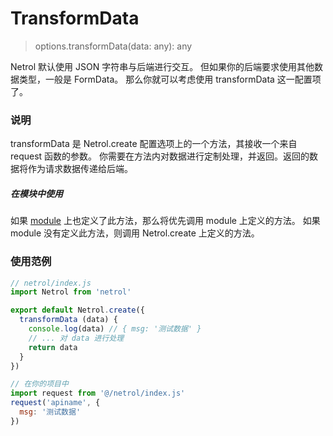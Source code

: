 # TransformData

> options.transformData(data: any): any


Netrol 默认使用 JSON 字符串与后端进行交互。
但如果你的后端要求使用其他数据类型，一般是 FormData。
那么你就可以考虑使用 transformData 这一配置项了。

### 说明

transformData 是 Netrol.create 配置选项上的一个方法，其接收一个来自 request 函数的参数。
你需要在方法内对数据进行定制处理，并返回。返回的数据将作为请求数据传递给后端。

##### 在模块中使用
如果 [module](./module.md) 上也定义了此方法，那么将优先调用 module 上定义的方法。
如果 module 没有定义此方法，则调用 Netrol.create 上定义的方法。

### 使用范例

```javascript
// netrol/index.js
import Netrol from 'netrol'

export default Netrol.create({
  transformData (data) {
    console.log(data) // { msg: '测试数据' }
    // ... 对 data 进行处理
    return data
  }
})

// 在你的项目中
import request from '@/netrol/index.js'
request('apiname', { 
  msg: '测试数据' 
})
```